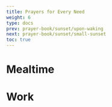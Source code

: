 ```yaml
---
title: Prayers for Every Need
weight: 6
type: docs
prev: prayer-book/sunset/upon-waking
next: prayer-book/sunset/small-sunset
toc: true
---
```


# Mealtime

# Work

